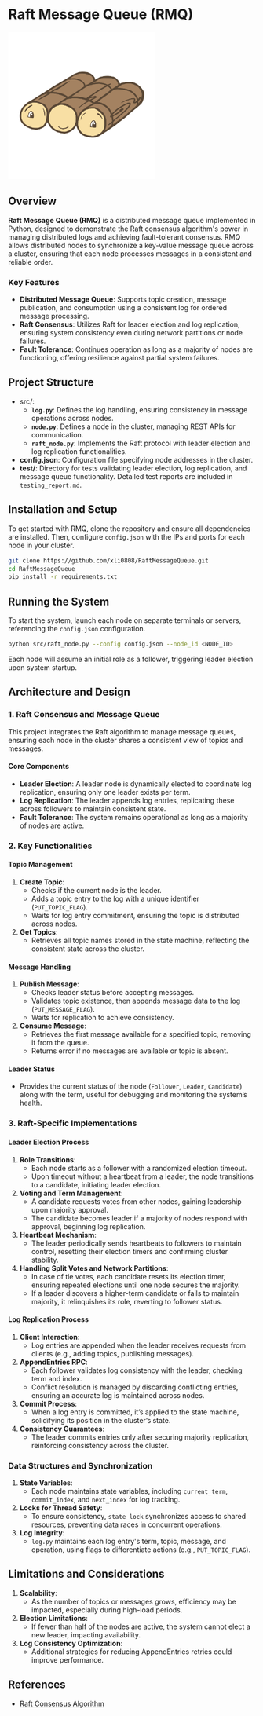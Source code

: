 # Raft Message Queue (RMQ)


<img src="./Raft_Picture.svg" alt="./Raft_Picture" width="300"/>

## Overview

**Raft Message Queue (RMQ)** is a distributed message queue implemented in Python, designed to demonstrate the Raft consensus algorithm's power in managing distributed logs and achieving fault-tolerant consensus. RMQ allows distributed nodes to synchronize a key-value message queue across a cluster, ensuring that each node processes messages in a consistent and reliable order.

### Key Features

- **Distributed Message Queue**: Supports topic creation, message publication, and consumption using a consistent log for ordered message processing.
- **Raft Consensus**: Utilizes Raft for leader election and log replication, ensuring system consistency even during network partitions or node failures.
- **Fault Tolerance**: Continues operation as long as a majority of nodes are functioning, offering resilience against partial system failures.

## Project Structure

- src/:
  - **`log.py`**: Defines the log handling, ensuring consistency in message operations across nodes.
  - **`node.py`**: Defines a node in the cluster, managing REST APIs for communication.
  - **`raft_node.py`**: Implements the Raft protocol with leader election and log replication functionalities.
- **config.json**: Configuration file specifying node addresses in the cluster.
- **test/**: Directory for tests validating leader election, log replication, and message queue functionality. Detailed test reports are included in `testing_report.md`.

## Installation and Setup

To get started with RMQ, clone the repository and ensure all dependencies are installed. Then, configure `config.json` with the IPs and ports for each node in your cluster.

```bash
git clone https://github.com/xli0808/RaftMessageQueue.git
cd RaftMessageQueue
pip install -r requirements.txt
```

## Running the System

To start the system, launch each node on separate terminals or servers, referencing the `config.json` configuration.

```bash
python src/raft_node.py --config config.json --node_id <NODE_ID>
```

Each node will assume an initial role as a follower, triggering leader election upon system startup.

## Architecture and Design

### 1. Raft Consensus and Message Queue

This project integrates the Raft algorithm to manage message queues, ensuring each node in the cluster shares a consistent view of topics and messages.

#### Core Components

- **Leader Election**: A leader node is dynamically elected to coordinate log replication, ensuring only one leader exists per term.
- **Log Replication**: The leader appends log entries, replicating these across followers to maintain consistent state.
- **Fault Tolerance**: The system remains operational as long as a majority of nodes are active.

### 2. Key Functionalities

#### Topic Management

1. **Create Topic**:
   - Checks if the current node is the leader.
   - Adds a topic entry to the log with a unique identifier (`PUT_TOPIC_FLAG`).
   - Waits for log entry commitment, ensuring the topic is distributed across nodes.
2. **Get Topics**:
   - Retrieves all topic names stored in the state machine, reflecting the consistent state across the cluster.

#### Message Handling

1. **Publish Message**:
   - Checks leader status before accepting messages.
   - Validates topic existence, then appends message data to the log (`PUT_MESSAGE_FLAG`).
   - Waits for replication to achieve consistency.
2. **Consume Message**:
   - Retrieves the first message available for a specified topic, removing it from the queue.
   - Returns error if no messages are available or topic is absent.

#### Leader Status

- Provides the current status of the node (`Follower`, `Leader`, `Candidate`) along with the term, useful for debugging and monitoring the system’s health.

### 3. Raft-Specific Implementations

#### Leader Election Process

1. **Role Transitions**:
   - Each node starts as a follower with a randomized election timeout.
   - Upon timeout without a heartbeat from a leader, the node transitions to a candidate, initiating leader election.
2. **Voting and Term Management**:
   - A candidate requests votes from other nodes, gaining leadership upon majority approval.
   - The candidate becomes leader if a majority of nodes respond with approval, beginning log replication.
3. **Heartbeat Mechanism**:
   - The leader periodically sends heartbeats to followers to maintain control, resetting their election timers and confirming cluster stability.
4. **Handling Split Votes and Network Partitions**:
   - In case of tie votes, each candidate resets its election timer, ensuring repeated elections until one node secures the majority.
   - If a leader discovers a higher-term candidate or fails to maintain majority, it relinquishes its role, reverting to follower status.

#### Log Replication Process

1. **Client Interaction**:
   - Log entries are appended when the leader receives requests from clients (e.g., adding topics, publishing messages).
2. **AppendEntries RPC**:
   - Each follower validates log consistency with the leader, checking term and index.
   - Conflict resolution is managed by discarding conflicting entries, ensuring an accurate log is maintained across nodes.
3. **Commit Process**:
   - When a log entry is committed, it’s applied to the state machine, solidifying its position in the cluster’s state.
4. **Consistency Guarantees**:
   - The leader commits entries only after securing majority replication, reinforcing consistency across the cluster.

### Data Structures and Synchronization

1. **State Variables**:
   - Each node maintains state variables, including `current_term`, `commit_index`, and `next_index` for log tracking.
2. **Locks for Thread Safety**:
   - To ensure consistency, `state_lock` synchronizes access to shared resources, preventing data races in concurrent operations.
3. **Log Integrity**:
   - `log.py` maintains each log entry's term, topic, message, and operation, using flags to differentiate actions (e.g., `PUT_TOPIC_FLAG`).

## Limitations and Considerations

1. **Scalability**:
   - As the number of topics or messages grows, efficiency may be impacted, especially during high-load periods.
2. **Election Limitations**:
   - If fewer than half of the nodes are active, the system cannot elect a new leader, impacting availability.
3. **Log Consistency Optimization**:
   - Additional strategies for reducing AppendEntries retries could improve performance.

## References

- [Raft Consensus Algorithm](https://raft.github.io/)


